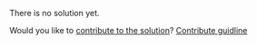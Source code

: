 
There is no solution yet.

Would you like to [contribute to the solution](https://github.com/BFEdev/BFE.dev-solutions/blob/main/question/How-to-create-a-box-with-fixed-Aspect-Ratio-in-CSS_en.md)? [Contribute guidline](https://github.com/BFEdev/BFE.dev-solutions#how-to-contribute)
